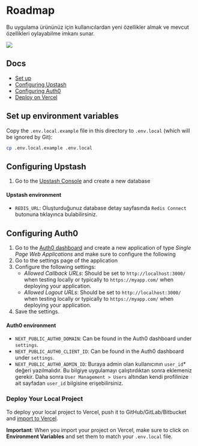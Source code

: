 # Roadmap

Bu uygulama ürününüz için kullanıcılardan yeni özellikler almak ve mevcut özellikleri oylayabilme imkanı sunar.

![](https://github.com/upstash/roadmap/blob/main/public/ss.png)

## Docs
- [Set up](#set-up-environment-variables)
- [Configuring Upstash](#configuring-upstash)
- [Configuring Auth0](#configuring-auth0)
- [Deploy on Vercel](#deploy-on-vercel)


## Set up environment variables

Copy the `.env.local.example` file in this directory to `.env.local` (which will be ignored by Git):

```bash
cp .env.local.example .env.local
```


## Configuring Upstash

1. Go to the [Upstash Console](https://console.upstash.com/) and create a new database

#### Upstash environment

- `REDIS_URL`: Oluşturduğunuz database detay sayfasında `Redis Connect` butonuna tıklayınca bulabilirsiniz.


## Configuring Auth0

1. Go to the [Auth0 dashboard](https://manage.auth0.com/) and create a new application of type _Single Page Web Applications_ and make sure to configure the following
2. Go to the settings page of the application
3. Configure the following settings:
    - _Allowed Callback URLs_: Should be set to `http://localhost:3000/` when testing locally or typically to `https://myapp.com/` when deploying your application.
    - _Allowed Logout URLs_: Should be set to `http://localhost:3000/` when testing locally or typically to `https://myapp.com/` when deploying your application.
4. Save the settings.

#### Auth0 environment

- `NEXT_PUBLIC_AUTH0_DOMAIN`: Can be found in the Auth0 dashboard under `settings`.
- `NEXT_PUBLIC_AUTH0_CLIENT_ID`: Can be found in the Auth0 dashboard under `settings`.
- `NEXT_PUBLIC_AUTH0_ADMIN_ID`: Buraya admin olan kullanıcının `user_id`* değeri yazılmalıdır. Bu bilgiye uygulamayı çalıştırdıktan sonra eklemeniz gerekir. Daha sonra `User Management > Users` altından kendi profilinize ait sayfadan `user_id` bilgisine erişebilirsiniz.


### Deploy Your Local Project

To deploy your local project to Vercel, push it to GitHub/GitLab/Bitbucket and [import to Vercel](https://vercel.com/new?utm_source=github&utm_medium=readme&utm_campaign=upstash-roadmap).

**Important**: When you import your project on Vercel, make sure to click on **Environment Variables** and set them to match your `.env.local` file.
